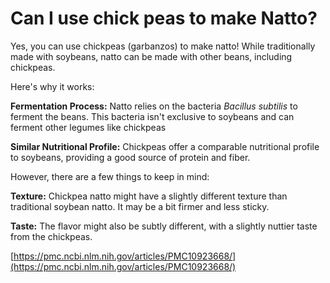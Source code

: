# Can I use chick peas to make Natto?

Yes, you can use chickpeas (garbanzos) to make natto! While traditionally made with soybeans, natto can be made with other beans, including chickpeas.

Here's why it works:

**Fermentation Process:** Natto relies on the bacteria *Bacillus subtilis* to ferment the beans. This bacteria isn't exclusive to soybeans and can ferment other legumes like chickpeas

**Similar Nutritional Profile:** Chickpeas offer a comparable nutritional profile to soybeans, providing a good source of protein and fiber.

However, there are a few things to keep in mind:

**Texture:** Chickpea natto might have a slightly different texture than traditional soybean natto. It may be a bit firmer and less sticky.

**Taste:** The flavor might also be subtly different, with a slightly nuttier taste from the chickpeas.

[https://pmc.ncbi.nlm.nih.gov/articles/PMC10923668/](https://pmc.ncbi.nlm.nih.gov/articles/PMC10923668/)
